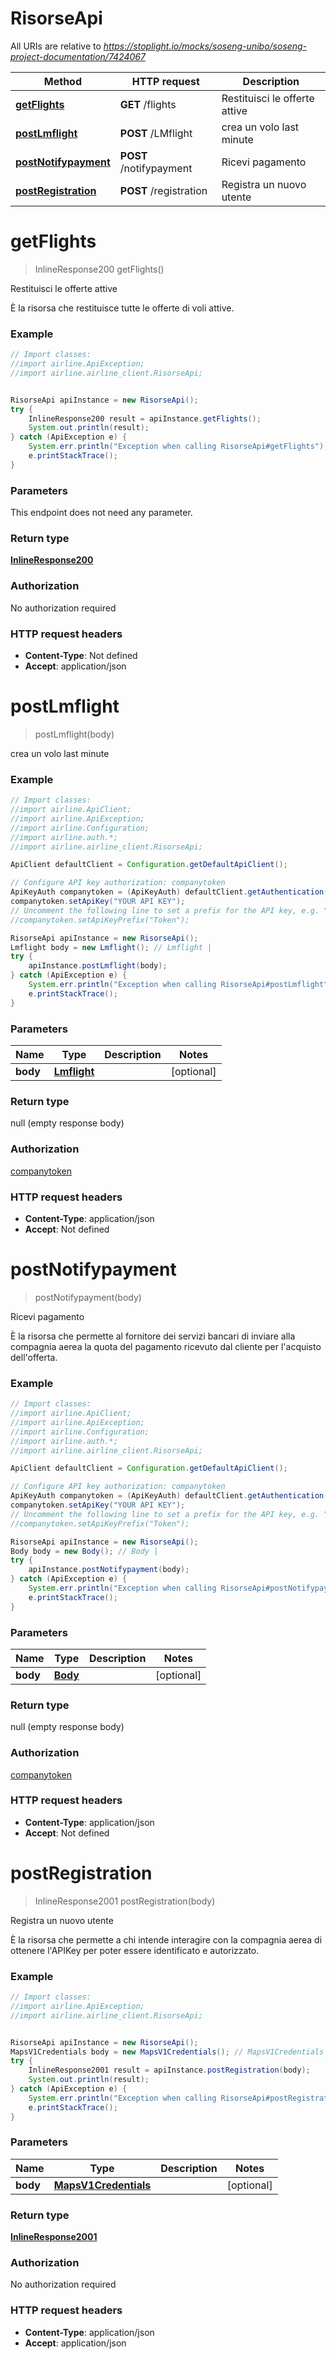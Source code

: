 # RisorseApi

All URIs are relative to *https://stoplight.io/mocks/soseng-unibo/soseng-project-documentation/7424067*

Method | HTTP request | Description
------------- | ------------- | -------------
[**getFlights**](RisorseApi.md#getFlights) | **GET** /flights | Restituisci le offerte attive
[**postLmflight**](RisorseApi.md#postLmflight) | **POST** /LMflight | crea un volo last minute
[**postNotifypayment**](RisorseApi.md#postNotifypayment) | **POST** /notifypayment | Ricevi pagamento
[**postRegistration**](RisorseApi.md#postRegistration) | **POST** /registration | Registra un nuovo utente

<a name="getFlights"></a>
# **getFlights**
> InlineResponse200 getFlights()

Restituisci le offerte attive

È la risorsa che restituisce tutte le offerte di voli attive.

### Example
```java
// Import classes:
//import airline.ApiException;
//import airline.airline_client.RisorseApi;


RisorseApi apiInstance = new RisorseApi();
try {
    InlineResponse200 result = apiInstance.getFlights();
    System.out.println(result);
} catch (ApiException e) {
    System.err.println("Exception when calling RisorseApi#getFlights");
    e.printStackTrace();
}
```

### Parameters
This endpoint does not need any parameter.

### Return type

[**InlineResponse200**](InlineResponse200.md)

### Authorization

No authorization required

### HTTP request headers

 - **Content-Type**: Not defined
 - **Accept**: application/json

<a name="postLmflight"></a>
# **postLmflight**
> postLmflight(body)

crea un volo last minute

### Example
```java
// Import classes:
//import airline.ApiClient;
//import airline.ApiException;
//import airline.Configuration;
//import airline.auth.*;
//import airline.airline_client.RisorseApi;

ApiClient defaultClient = Configuration.getDefaultApiClient();

// Configure API key authorization: companytoken
ApiKeyAuth companytoken = (ApiKeyAuth) defaultClient.getAuthentication("companytoken");
companytoken.setApiKey("YOUR API KEY");
// Uncomment the following line to set a prefix for the API key, e.g. "Token" (defaults to null)
//companytoken.setApiKeyPrefix("Token");

RisorseApi apiInstance = new RisorseApi();
Lmflight body = new Lmflight(); // Lmflight | 
try {
    apiInstance.postLmflight(body);
} catch (ApiException e) {
    System.err.println("Exception when calling RisorseApi#postLmflight");
    e.printStackTrace();
}
```

### Parameters

Name | Type | Description  | Notes
------------- | ------------- | ------------- | -------------
 **body** | [**Lmflight**](Lmflight.md)|  | [optional]

### Return type

null (empty response body)

### Authorization

[companytoken](../README.md#companytoken)

### HTTP request headers

 - **Content-Type**: application/json
 - **Accept**: Not defined

<a name="postNotifypayment"></a>
# **postNotifypayment**
> postNotifypayment(body)

Ricevi pagamento

È la risorsa che permette al fornitore dei servizi bancari di inviare alla compagnia aerea la quota del pagamento ricevuto dal cliente per l&#x27;acquisto dell&#x27;offerta.

### Example
```java
// Import classes:
//import airline.ApiClient;
//import airline.ApiException;
//import airline.Configuration;
//import airline.auth.*;
//import airline.airline_client.RisorseApi;

ApiClient defaultClient = Configuration.getDefaultApiClient();

// Configure API key authorization: companytoken
ApiKeyAuth companytoken = (ApiKeyAuth) defaultClient.getAuthentication("companytoken");
companytoken.setApiKey("YOUR API KEY");
// Uncomment the following line to set a prefix for the API key, e.g. "Token" (defaults to null)
//companytoken.setApiKeyPrefix("Token");

RisorseApi apiInstance = new RisorseApi();
Body body = new Body(); // Body | 
try {
    apiInstance.postNotifypayment(body);
} catch (ApiException e) {
    System.err.println("Exception when calling RisorseApi#postNotifypayment");
    e.printStackTrace();
}
```

### Parameters

Name | Type | Description  | Notes
------------- | ------------- | ------------- | -------------
 **body** | [**Body**](Body.md)|  | [optional]

### Return type

null (empty response body)

### Authorization

[companytoken](../README.md#companytoken)

### HTTP request headers

 - **Content-Type**: application/json
 - **Accept**: Not defined

<a name="postRegistration"></a>
# **postRegistration**
> InlineResponse2001 postRegistration(body)

Registra un nuovo utente

È la risorsa che permette a chi intende interagire con la compagnia aerea di ottenere l&#x27;APIKey per poter essere identificato e autorizzato.

### Example
```java
// Import classes:
//import airline.ApiException;
//import airline.airline_client.RisorseApi;


RisorseApi apiInstance = new RisorseApi();
MapsV1Credentials body = new MapsV1Credentials(); // MapsV1Credentials | 
try {
    InlineResponse2001 result = apiInstance.postRegistration(body);
    System.out.println(result);
} catch (ApiException e) {
    System.err.println("Exception when calling RisorseApi#postRegistration");
    e.printStackTrace();
}
```

### Parameters

Name | Type | Description  | Notes
------------- | ------------- | ------------- | -------------
 **body** | [**MapsV1Credentials**](MapsV1Credentials.md)|  | [optional]

### Return type

[**InlineResponse2001**](InlineResponse2001.md)

### Authorization

No authorization required

### HTTP request headers

 - **Content-Type**: application/json
 - **Accept**: application/json

